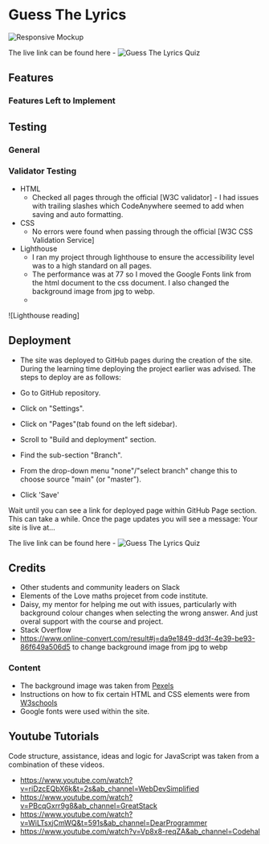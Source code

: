 # Guess The Lyrics




![Responsive Mockup](./readme/amiresponsive.png)

The live link can be found here - ![Guess The Lyrics Quiz](https://philtipping31.github.io/PP2---GuessTheLyrics/)

## Features

### Features Left to Implement

## Testing

### General


### Validator Testing

- HTML
  - Checked all pages through the official [W3C validator] - I had issues with trailing slashes which CodeAnywhere seemed to add when saving and auto formatting. 
- CSS
  - No errors were found when passing through the official [W3C CSS Validation Service]
- Lighthouse
  - I ran my project through lighthouse to ensure the accessibility level was to a high standard on all pages.
  - The performance was at 77 so I moved the Google Fonts link from the html document to the css document. I also changed the background image from jpg to webp.
  - 

![Lighthouse reading]


## Deployment


- The site was deployed to GitHub pages during the creation of the site. During the learning time deploying the project earlier was advised. The steps to deploy are as follows:

- Go to GitHub repository.
- Click on "Settings".
- Click on "Pages"(tab found on the left sidebar).
- Scroll to "Build and deployment" section.
- Find the sub-section "Branch".
- From the drop-down menu "none"/"select branch" change this to choose source "main" (or "master").
- Click 'Save'

Wait until you can see a link for deployed page within GitHub Page section. This can take a while. Once the page updates you will see a message: Your site is live at...

The live link can be found here - ![Guess The Lyrics Quiz](https://philtipping31.github.io/PP2---GuessTheLyrics/)


## Credits

- Other students and community leaders on Slack
- Elements of the Love maths projecet from code institute.
- Daisy, my mentor for helping me out with issues, particularly with background colour changes when selecting the wrong answer. And just overal support with the course and project.
- Stack Overflow
- https://www.online-convert.com/result#j=da9e1849-dd3f-4e39-be93-86f649a506d5 to change background image from jpg to webp

### Content

- The background image was taken from [Pexels](https://www.pexels.com/search/)
- Instructions on how to fix certain HTML and CSS elements were from [W3schools](https://www.w3schools.com/css/css_grid.asp)
- Google fonts were used within the site.

## Youtube Tutorials

Code structure, assistance, ideas and logic for JavaScript was taken from a combination of these videos.

- <https://www.youtube.com/watch?v=riDzcEQbX6k&t=2s&ab_channel=WebDevSimplified>
- <https://www.youtube.com/watch?v=PBcqGxrr9g8&ab_channel=GreatStack>
- <https://www.youtube.com/watch?v=WiLTsxjCmWQ&t=591s&ab_channel=DearProgrammer>
- <https://www.youtube.com/watch?v=Vp8x8-reqZA&ab_channel=Codehal>

